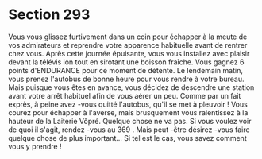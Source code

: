# Section 293

Vous vous glissez furtivement dans un coin pour échapper à la meute de vos admirateurs
et reprendre votre apparence habituelle avant de rentrer chez vous. Après cette journée
épuisante, vous vous installez avec plaisir devant la télévis ion tout en sirotant une boisson
fraîche. Vous gagnez 6 points d'ENDURANCE pour ce moment de détente. Le
lendemain matin, vous prenez l'autobus de bonne heure pour vous rendre à votre bureau.
Mais puisque vous êtes en avance, vous décidez de descendre une station avant votre
arrêt habituel afin de vous aérer un peu. Comme par un fait exprès, à peine avez -vous
quitté l'autobus, qu'il se met à pleuvoir ! Vous courez pour échapper à l'averse, mais
brusquement vous ralentissez à la hauteur de la Laiterie Vôpré.  Quelque chose ne va pas.
Si vous voulez voir de quoi il s'agit, rendez -vous au  369 . Mais peut -être désirez -vous
faire quelque chose de plus important... Si tel est le cas, vous savez comment vous y
prendre !